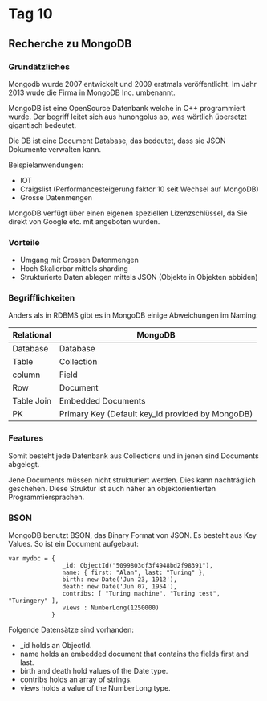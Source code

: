 # Tag 10

## Recherche zu MongoDB

### Grundätzliches

Mongodb wurde 2007 entwickelt und 2009 erstmals veröffentlicht. Im Jahr 2013 wude die Firma in MongoDB Inc. umbenannt.

MongoDB ist eine OpenSource Datenbank welche in C++ programmiert wurde. Der begriff leitet sich aus hunongolus ab, was wörtlich übersetzt gigantisch bedeutet.

Die DB ist eine Document Database, das bedeutet, dass sie JSON Dokumente verwalten kann.

Beispielanwendungen:

- IOT
- Craigslist (Performancesteigerung faktor 10 seit Wechsel auf MongoDB)
- Grosse Datenmengen

MongoDB verfügt über einen eigenen speziellen Lizenzschlüssel, da Sie direkt von Google etc. mit angeboten wurden.

### Vorteile

- Umgang mit Grossen Datenmengen
- Hoch Skalierbar mittels sharding 
- Strukturierte Daten ablegen mittels JSON (Objekte in Objekten abbiden)

### Begrifflichkeiten

Anders als in RDBMS gibt es in MongoDB einige Abweichungen im Naming:

| Relational | MongoDB                                          |
|------------|--------------------------------------------------|
| Database   | Database                                         |
| Table      | Collection                                       |
| column     | Field                                            |
| Row        | Document                                         |
| Table Join | Embedded Documents                               |
| PK         | Primary Key (Default key_id provided by MongoDB) |

### Features

Somit besteht jede Datenbank aus Collections und in jenen sind Documents abgelegt.

Jene Documents müssen nicht strukturiert werden. Dies kann nachträglich geschehen. Diese Struktur ist auch näher an objektorientierten Programmiersprachen.

### BSON

MongoDB benutzt BSON, das Binary Format von JSON. Es besteht aus Key Values. So ist ein Document aufgebaut:

```mongodb
var mydoc = {
               _id: ObjectId("5099803df3f4948bd2f98391"),
               name: { first: "Alan", last: "Turing" },
               birth: new Date('Jun 23, 1912'),
               death: new Date('Jun 07, 1954'),
               contribs: [ "Turing machine", "Turing test", "Turingery" ],
               views : NumberLong(1250000)
            }
```

Folgende Datensätze sind vorhanden:

- _id holds an ObjectId.
- name holds an embedded document that contains the fields first and last.
- birth and death hold values of the Date type.
- contribs holds an array of strings.
- views holds a value of the NumberLong type.

